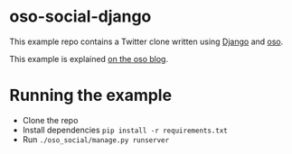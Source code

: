 # oso-social-django

This example repo contains a Twitter clone written using [Django](https://docs.djangoproject.com/en/3.1/) and [oso](https://www.osohq.com/).

This example is explained [on the oso blog](https://www.osohq.com/posts/django-twitter-clone).

# Running the example

- Clone the repo
- Install dependencies `pip install -r requirements.txt`
- Run `./oso_social/manage.py runserver`
